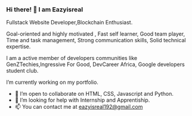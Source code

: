 ### Hi there! 👋 I am Eazyisreal 
Fullstack Website Developer,Blockchain Enthusiast. <br>
<!--
**Eazyisreal/Eazyisreal** is a ✨ _special_ ✨ repository because its `README.md` (this file) appears on your GitHub profile.

Here are some ideas to get you started:</!-->
Goal-oriented and highly  motivated ,
Fast self learner,
Good team player,
Time and task management,
Strong communication skills, 
Solid technical expertise.


I am a active member of developers communities like GenZTechies,Ingressive For Good, DevCareer Africa, Google developers student club.


 I’m currently working on my portfolio.
- 👯 I’m open to collaborate on HTML, CSS, Javascript and Python.
- 🤔 I’m looking for help with Internship and Apprentiship.
- 📫 You can contact me at eazyisreal192@gmail.com 


